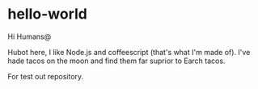 hello-world
===========

Hi Humans@

Hubot here, I like Node.js and coffeescript (that's what I'm made of).
I've hade tacos on the moon and find them far suprior to Earch tacos.

For test out repository.
